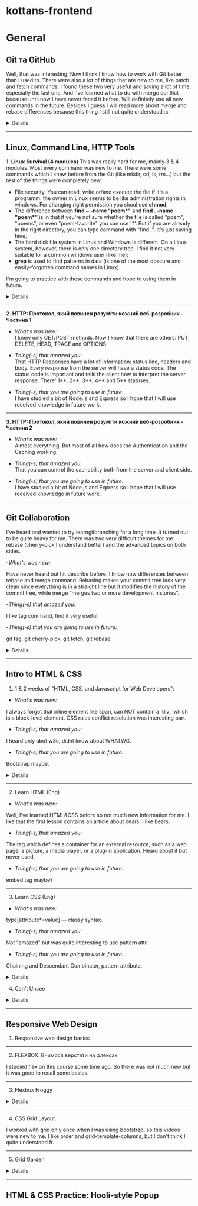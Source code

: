 # kottans-frontend

 <!-- 
- <em>What's was new:</em>

- <em>Thing(-s) that amazed you:</em>

- <em>Thing(-s) that you are going to use in future:</em> -->

# General
## Git та GitHub
Well, that was interesting. Now I think I know how to work with Git better than I used to. There were also a lot of things that are new to me, like patch and fetch commands. I found these two very useful and saving a lot of time, especially the last one. And I've learned what to do with merge conflict because until now I have never faced it before. Will definitely use all new commands in the future. Besides I guess I will read more about merge and rebase differences because this thing I still not quite understood :c

<details>
 
![Знімок екрана 2022-08-03 123158](https://user-images.githubusercontent.com/95924961/182576043-de9f1610-0453-4ac9-ad68-8cb009f25ecb.png)
 
</details>

***

## Linux, Command Line, HTTP Tools

<strong>1. Linux Survival (4 modules)</strong>
This was really hard for me, mainly 3 & 4 modules. Most every command was new to me. There were some commands which I knew before from the Git (like mkdir, cd, ls,  rm...) but the rest of the things were completely new:
* File security. You can read, write or/and execute the file if it's a programm. the owner in Linux seems to be like administration rights in windows. For changing right permission you shoul use <strong>chmod</strong>;
* The difference between <strong>find ~ -name "poem*"</strong> and <strong>find . -name "poem*"</strong> is in that if you're not sure whether the file is called "poem", "poems", or even "poem-favorite" you can use '*'. But if you are already in the right directory, you can type command with "find .". It's just saving time;
* The hard disk file system in Linux and Windows is different. On a Linux system, however, there is only one directory tree. I find it not very suitable for a common windows user (like me);
* <strong>grep</strong> is used to find patterns in data (is one of the most obscure and easily-forgotten command names in Linux). 

I'm going to practice with these commands and hope to using them in future.
<details>
 
![Знімок екрана 2022-08-02 164613](https://user-images.githubusercontent.com/95924961/182572498-9046ef5b-956a-4059-936b-39090d282bd6.png)
![Знімок екрана 2022-08-03 125353](https://user-images.githubusercontent.com/95924961/182589189-4b3921f4-785f-4c46-bb5b-1cc17e5b9027.png)
 
</details>

---

<strong>2. HTTP: Протокол, який повинен розуміти кожний веб-розробник - Частина 1</strong>

- <em>What's was new:</em>  
I knew only GET/POST methods. Now I know that there are others: PUT, DELETE, HEAD, TRACE and OPTIONS. 

- <em>Thing(-s) that amazed you:</em>  
That HTTP Responses have a lot of information: status line, headers and body. Every response from the server will have a status code. The status code is important and tells the client how to interpret the server response. There' 1**, 2**, 3**, 4** and 5** statuses.

- <em>Thing(-s) that you are going to use in future:</em>  
I have studied a bit of Node.js and Express so I hope that I will use received knowledge in future work.

---

<strong>3. HTTP: Протокол, який повинен розуміти кожний веб-розробник - Частина 2</strong>

- <em>What's was new:</em>  
Almost everything. But most of all how does the Authentication and the Caching working. 

- <em>Thing(-s) that amazed you:</em>  
That you can control the cachability both from the server and client side.

- <em>Thing(-s) that you are going to use in future:</em>  
I have studied a bit of Node.js and Express so I hope that I will use received knowledge in future work.

***

## Git Collaboration

I've heard and wanted to try learngitbranching for a long time. It turned out to be quite heavy for me. There was two very difficult themes for me: rebase (cherry-pick I understand better) and the advanced topics on both sides. 

-<em>What's was new:</em>  

Have never heard out hit describe before. I know now differences between rebase and merge command. Rebasing makes your commit tree look very clean since everything is in a straight line but it modifies the history of the commit tree, while merge “merges two or more development histories”.

-<em>Thing(-s) that amazed you: </em> 

 I like tag command, find it very useful.
 
-<em>Thing(-s) that you are going to use in future:</em>  

git tag, git cherry-pick, git fetch, git rebase.  

<details>
 
![Знімок екрана 2022-08-03 204151](https://user-images.githubusercontent.com/95924961/182674340-c28e970a-c32c-4c2d-8e4d-2d4a5c21df88.png)
![Знімок екрана 2022-08-03 211054](https://user-images.githubusercontent.com/95924961/182806189-972d9173-4996-4947-988d-062abc3d5620.png)
 
 </details>
 
 ***
 

## Intro to HTML & CSS

1. 1 & 2 weeks of "HTML, CSS, and Javascript for Web Developers":

- <em>What's was new:</em>

 I always forgot that inline element like span, can NOT contain a 'div', which is a block-level element. CSS rules conflict resolution was interesting part.
 
- <em>Thing(-s) that amazed you:</em>

 I heard only abot w3c, didnt know about WHATWG.
 
- <em>Thing(-s) that you are going to use in future:</em> 

Bootstrap maybe.
 
<details>
 
![Знімок екрана 2022-08-04 165604](https://user-images.githubusercontent.com/95924961/182865519-20ee1588-245e-40cb-b100-11d03fcae70e.png)
 
</details>

---

2. Learn HTML (Eng)

- <em>What's was new:</em>

Well, I've learned HTML&CSS before so not much new information for me. I like that the first lesson contains an article about bears. I like bears. 

- <em>Thing(-s) that amazed you:</em>

The <embed> tag which defines a container for an external resource, such as a web page, a picture, a media player, or a plug-in application. Heard about it but never used.

- <em>Thing(-s) that you are going to use in future:</em> 

embed tag maybe?

---

3. Learn CSS (Eng)

- <em>What's was new:</em>

type[attribute*=value] — classy syntax.

- <em>Thing(-s) that amazed you:</em>

Not "amazed" but was quite interesting to use pattern attr.

- <em>Thing(-s) that you are going to use in future:</em> 

Chaining and Descendant Combinator, pattern attribute.

<details>
 
![Знімок екрана 2022-08-04 163803](https://user-images.githubusercontent.com/95924961/182860992-325ce936-0e12-41cd-8163-70f1c9ba78f7.png)
 
</details>

4. Can't Unsee 

<details>

![Знімок екрана 2022-08-04 144549](https://user-images.githubusercontent.com/95924961/182898537-37da0d65-b4ab-4a0d-9c12-891b29e2b772.png)

</details>

***

## Responsive Web Design

1. Responsive web design basics



---

2. FLEXBOX. Вчимося верстати на флексах

I studied flex on this course some time ago. So there was not much new but it was good to recall some basics.

---

3. Flexbox Froggy 

<details>

![Знімок екрана 2022-08-04 191040](https://user-images.githubusercontent.com/95924961/182898148-360ffee2-040e-4482-a393-517ceb517067.png)

</details>

---

4. CSS Grid Layout

I worked with grid only once when I was using bootstrap, so this videos were new to me. I like order and grid-template-columns, but I don't think I quite understood fr.

---

5. Grid Garden 

<details>

![Знімок екрана 2022-08-05 130833](https://user-images.githubusercontent.com/95924961/183055729-42a8a272-448b-4e24-80c8-dec52de41ae7.png)

</details>

***

 <!-- 
- <em>What's was new:</em>


- <em>Thing(-s) that amazed you:</em>


- <em>Thing(-s) that you are going to use in future:</em> -->


## HTML & CSS Practice: Hooli-style Popup

